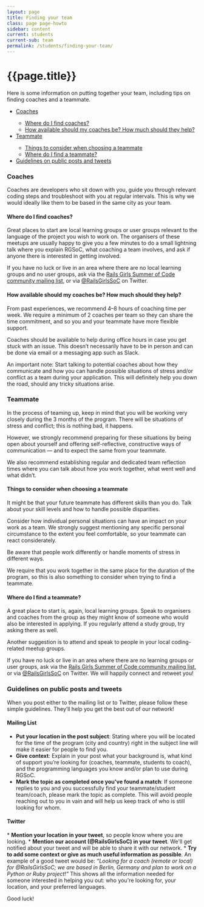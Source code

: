 ```yaml
---
layout: page
title: Finding your team
class: page page-howto
sidebar: content
current: students
current-sub: team
permalink: /students/finding-your-team/
---
```


<h1>{{page.title}}</h1>

Here is some information on putting together your team, including tips on finding coaches and a teammate.

<ul>
  <li><a href="#coaches">Coaches</a></li>
    <ul>
      <li><a href="#find-coaches">Where do I find coaches?</a></li>
      <li><a href="#coach-help">How available should my coaches be? How much should they help?</a></li>
    </ul>
  <li><a href="#teammate">Teammate</a></li>
    <ul>
      <li><a href="#choosing-teammate">Things to consider when choosing a teammate</a></li>
      <li><a href="#find-teammate">Where do I find a teammate?</a></li>
    </ul>
  <li><a href="#guidelines">Guidelines on public posts and tweets</a></li>
</ul>

<h3 id="coaches">Coaches</h3>

Coaches are developers who sit down with you, guide you through relevant coding steps and troubleshoot with you at regular intervals. This is why we would ideally like them to be based in the same city as your team.

<h4 id="find-coaches">Where do I find coaches?</h4>  

Great places to start are local learning groups or user groups relevant to the language of the project you wish to work on. The organisers of these meetups are usually happy to give you a few minutes to do a small lightning talk where you explain RGSoC, what coaching a team involves, and ask if anyone there is interested in getting involved.

If you have no luck or live in an area where there are no local learning groups and no user groups, ask via the <a href="https://groups.google.com/forum/#!forum/rails-girls-summer-of-code-community">Rails Girls Summer of Code community mailing list</a>, or via <a href="https://www.twitter.com/railsgirlssoc">@RailsGirlsSoC</a> on Twitter.

<h4 id="coach-help">How available should my coaches be? How much should they help?</h4>  

From past experiences, we recommend 4–8 hours of coaching time per week. We require a minimum of 2 coaches per team so they can share the time commitment, and so you and your teammate have more flexible support.

Coaches should be available to help during office hours in case you get stuck with an issue. This doesn’t necessarily have to be in person and can be done via email or a messaging app such as Slack.

An important note: Start talking to potential coaches about how they communicate and how you can handle possible situations of stress and/or conflict as a team during your application. This will definitely help you down the road, should any tricky situations arise.

<h3 id="teammate">Teammate</h3>

In the process of teaming up, keep in mind that you will be working very closely during the 3 months of the program. There will be situations of stress and conflict; this is nothing bad, it happens.

However, we strongly recommend preparing for these situations by being open about yourself and offering self-reflective, constructive ways of communication — and to expect the same from your teammate.

We also recommend establishing regular and dedicated team reflection times where you can talk about how you work together, what went well and what didn’t.

<h4 id="choosing-teammate">Things to consider when choosing a teammate</h4>

It might be that your future teammate has different skills than you do. Talk about your skill levels and how to handle possible disparities.

Consider how individual personal situations can have an impact on your work as a team. We strongly suggest mentioning any specific personal circumstance to the extent you feel comfortable, so your teammate can react considerately.

Be aware that people work differently or handle moments of stress in different ways.

We require that you work together in the same place for the duration of the program, so this is also something to consider when trying to find a teammate.

<h4 id="find-teammate">Where do I find a teammate?</h4>

A great place to start is, again, local learning groups. Speak to organisers and coaches from the group as they might know of someone who would also be interested in applying. If you regularly attend a study group, try asking there as well.

Another suggestion is to attend and speak to people in your local coding-related meetup groups.

If you have no luck or live in an area where there are no learning groups or user groups, ask via the <a href="https://groups.google.com/forum/#!forum/rails-girls-summer-of-code-community">Rails Girls Summer of Code community mailing list</a>, or via <a href="https://www.twitter.com/railsgirlssoc">@RailsGirlsSoC</a> on Twitter. We will happily connect and retweet you!

<h3 id="guidelines">Guidelines on public posts and tweets</h3>

When you post either to the mailing list or to Twitter, please follow these simple guidelines. They’ll help you get the best out of our network!

<h4>Mailing List</h4>

* <strong>Put your location in the post subject</strong>: Stating where you will be located for the time of the program (city and country) right in the subject line will make it easier for people to find you.
* <strong>Give context</strong>: Explain in your post what your background is, what kind of support you’re looking for (coaches, teammate, students to coach), and the programming languages you know and/or plan to use during RGSoC.
* <strong>Mark the topic as completed once you've found a match</strong>: If someone replies to you and you successfully find your teammate/student team/coach, please mark the topic as complete. This will avoid people reaching out to you in vain and will help us keep track of who is still looking for whom.

<h4>Twitter</h4>
* <strong>Mention your location in your tweet</strong>, so people know where you are looking.
* <strong>Mention our account (@RailsGirlsSoC) in your tweet</strong>. We'll get notified about your tweet and will be able to share it with our network.
* <strong>Try to add some context or give as much useful information as possible</strong>. An example of a good tweet would be: <em>“Looking for a coach (remote or local) for @RailsGirlsSoC; we are based in Berlin, Germany and plan to work on a Python or Ruby project!”</em> This shows all the information needed for someone interested in helping you out: who you're looking for, your location, and your preferred languages.

Good luck!